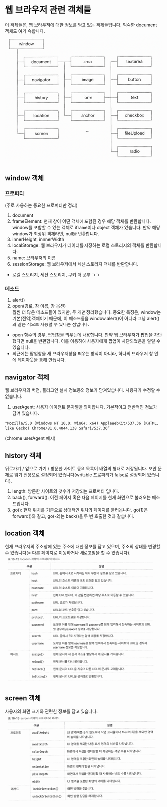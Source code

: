 # 웹 브라우저 관련 객체들
이 객체들은, 웹 브라우저에 대한 정보를 담고 있는 객체들입니다. 익숙한 document 객체도 여기 속합니다.  
![img89](./img/89.png)  

## window 객체
### 프로퍼티  
(주로 사용하는 중요한 프로퍼티만 정리)
1. document  
2. frameElement: 현재 창이 어떤 객체에 포함된 경우 해당 객체를 반환합니다. window를 포함할 수 있는 객체로 iframe이나 object 객체가 있습니다. 만약 해당 window가 최상위 객체라면, null을 반환합니다.  
3. innerHeight, innnerWidth  
4. localStorage: 웹 브라우저가 데이터를 저장하는 로컬 스토리지의 객체를 반환합니다.  
5. name: 브라우저의 이름  
6. sessionStorage: 웹 브라우저에서 세션 스토리지 객체를 반환합니다.  

* 로컬 스토리지, 세션 스토리지, 쿠키
더 공부 ㄱㄱ  

### 메소드
1. alert()  
2. open(경로, 창 이름, 창 옵션)  
훨씬 더 많은 메소드들이 있지만, 두 개만 정리했습니다. 중요한 특징은, window는 기본(전역)객체이기 때문에, 이 메소드들을 window.alert()이 아니라 그냥 alert()과 같은 식으로 사용할 수 있다는 점입니다.  

* open 함수의 경우, 팝업창을 띄우는데 사용합니다. 만약 웹 브라우저가 팝업을 차단했다면 null을 반환합니다. 이를 이용하여 사용자에게 팝업이 차단되었음을 알릴 수 있습니다.  
* 최근에는 팝업창을 새 브라우저창을 띄우는 방식이 아니라, 하나의 브라우저 창 안에 레이아웃을 통해 만듭니다. 

## navigator 객체  
웹 브라우저의 버전, 플러그인 설치 정보등의 정보가 담겨있습니다. 사용자가 수정할 수 없습니다.

1. userAgent: 사용자 에이전트 문자열을 의미합니다. 기본적이고 전반적인 정보가 담겨 있습니다.  
```
"Mozilla/5.0 (Windows NT 10.0; Win64; x64) AppleWebKit/537.36 (KHTML, like Gecko) Chrome/81.0.4044.138 Safari/537.36”
```
(chrome userAgent 예시)    


## history 객체  
뒤로가기 / 앞으로 가기 / 방문한 사이트 등의 목록이 배열의 형태로 저장됩니다. 보안 문제로 읽기 전용으로 설정되어 있습니다(writable 프로퍼티가 false로 설정되어 있습니다).
1. length: 방문한 사이트의 갯수가 저장되는 프로퍼티 입니다.  
2. back(), forward(): 이전 페이지 혹은 다음 페이지를 현재 화면으로 불러오는 메소드입니다.  
3. go(): 현재 위치를 기준으로 상대적인 위치의 페이지를 불러옵니다. go(1)은 forward()와 같고, go(-2)는 back()을 두 번 호출한 것과 같습니다.  


## location 객체
현재 브라우저의 주소창에 있는 주소에 대한 정보를 담고 있으며, 주소의 상태를 변경할 수 있습니다(= 다른 페이지로 이동하거나 새로고침을 할 수 있습니다).  
![img90](./img/90.png)  

## screen 객체
사용자의 화면 크기와 관련한 정보를 담고 있습니다.  
![img91](./img/91.png)  
